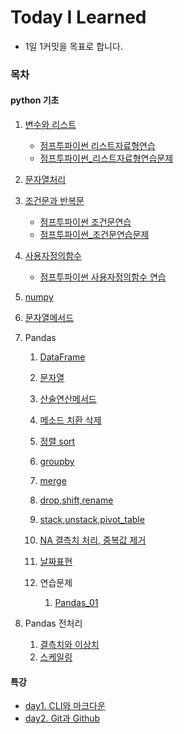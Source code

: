 # Today I Learned

- 1일 1커밋을 목표로 합니다.





### 목차


####  python 기초 
1. [변수와 리스트](https://github.com/sara4kyj/TIL/blob/cd0189947d6e335bc9c0a060493b75d448129df0/python_study/python_01_%EB%B3%80%EC%88%98%EC%99%80%EB%A6%AC%EC%8A%A4%ED%8A%B8.py)
   - [점프투파이썬 리스트자료형연습](https://github.com/sara4kyj/TIL/blob/cd0189947d6e335bc9c0a060493b75d448129df0/python_study/python_01_%EC%A0%90%ED%94%84%ED%88%AC%ED%8C%8C%EC%9D%B4%EC%8D%AC_%EB%A6%AC%EC%8A%A4%ED%8A%B8%EC%9E%90%EB%A3%8C%ED%98%95%EC%97%B0%EC%8A%B5.py)
   - [점프투파이썬_리스트자료형연습문제](https://github.com/sara4kyj/TIL/blob/bad36ee1510575ccda4871644f176cb1290135e8/python_study/python_01_%EC%A0%90%ED%94%84%ED%88%AC%ED%8C%8C%EC%9D%B4%EC%8D%AC_%EB%A6%AC%EC%8A%A4%ED%8A%B8%EC%9E%90%EB%A3%8C%ED%98%95%EC%97%B0%EC%8A%B5%EB%AC%B8%EC%A0%9C.py)
   
2. [문자열처리](https://github.com/sara4kyj/TIL/blob/cd0189947d6e335bc9c0a060493b75d448129df0/python_study/python_02_%EB%AC%B8%EC%9E%90%EC%97%B4%EC%B2%98%EB%A6%AC.py)

3. [조건문과 반복문](https://github.com/sara4kyj/TIL/blob/cd0189947d6e335bc9c0a060493b75d448129df0/python_study/python_03_%EC%A1%B0%EA%B1%B4%EB%AC%B8%EA%B3%BC%EB%B0%98%EB%B3%B5%EB%AC%B8.py)
   - [점프투파이썬 조건문연습](https://github.com/sara4kyj/TIL/blob/cd0189947d6e335bc9c0a060493b75d448129df0/python_study/python_03_%EC%A0%90%ED%94%84%ED%88%AC%ED%8C%8C%EC%9D%B4%EC%8D%AC_%EC%A1%B0%EA%B1%B4%EB%AC%B8%EC%97%B0%EC%8A%B5.py)
   - [점프투파이썬_조건문연습문제](https://github.com/sara4kyj/TIL/blob/bad36ee1510575ccda4871644f176cb1290135e8/python_study/python_03_%EC%A0%90%ED%94%84%ED%88%AC%ED%8C%8C%EC%9D%B4%EC%8D%AC_%EC%A1%B0%EA%B1%B4%EB%AC%B8%EC%97%B0%EC%8A%B5%EB%AC%B8%EC%A0%9C.py)
   
4. [사용자정의함수](https://github.com/sara4kyj/TIL/blob/cd0189947d6e335bc9c0a060493b75d448129df0/python_study/python_04_%EC%82%AC%EC%9A%A9%EC%9E%90%EC%A0%95%EC%9D%98%ED%95%A8%EC%88%98.py)
   
   - [점프투파이썬 사용자정의함수 연습](https://github.com/sara4kyj/TIL/blob/44044c36ddba8bd684b902e1e5028f6f84539697/python_study/python_04_%EC%A0%90%ED%94%84%ED%88%AC%ED%8C%8C%EC%9D%B4%EC%8D%AC_%EC%82%AC%EC%9A%A9%EC%9E%90%EC%A0%95%EC%9D%98%ED%95%A8%EC%88%98%EC%97%B0%EC%8A%B5.py)
   
5. [numpy](https://github.com/sara4kyj/TIL/blob/cd0189947d6e335bc9c0a060493b75d448129df0/python_study/python_05_numpy.py)

6. [문자열메서드](https://github.com/sara4kyj/TIL/blob/cd0189947d6e335bc9c0a060493b75d448129df0/python_study/python_06_%EB%AC%B8%EC%9E%90%EC%97%B4%EB%A9%94%EC%84%9C%EB%93%9C.py)

7. Pandas
   1. [DataFrame](https://github.com/sara4kyj/TIL/blob/cd0189947d6e335bc9c0a060493b75d448129df0/python_study/python_07_Pandas_01_DataFrame.py)
   2. [문자열](https://github.com/sara4kyj/TIL/blob/cd0189947d6e335bc9c0a060493b75d448129df0/python_study/python_08_Pandas_02_%EB%AC%B8%EC%9E%90%EC%97%B4.py)
   3. [산술연산메서드](https://github.com/sara4kyj/TIL/blob/cd0189947d6e335bc9c0a060493b75d448129df0/python_study/python_09_Pandas_03_%EC%82%B0%EC%88%A0%EC%97%B0%EC%82%B0%EB%A9%94%EC%84%9C%EB%93%9C.py)
   4. [메소드 치환 삭제](https://github.com/sara4kyj/TIL/blob/cd0189947d6e335bc9c0a060493b75d448129df0/python_study/python_10_Pandas_04_%EB%A9%94%EC%86%8C%EB%93%9C%20%EC%B9%98%ED%99%98%20%EC%82%AD%EC%A0%9C.py)
   5. [정렬 sort](https://github.com/sara4kyj/TIL/blob/cd0189947d6e335bc9c0a060493b75d448129df0/python_study/python_11_Pandas_05_%EC%A0%95%EB%A0%AC_sort.py)
   6. [groupby](https://github.com/sara4kyj/TIL/blob/cd0189947d6e335bc9c0a060493b75d448129df0/python_study/python_12_Pandas_06_groupby.py)
   7. [merge](https://github.com/sara4kyj/TIL/blob/cd0189947d6e335bc9c0a060493b75d448129df0/python_study/python_13_Pandas_07_merge.py)
   7. [drop,shift,rename](https://github.com/sara4kyj/TIL/blob/5d90c1070ac84efe9354a870d7ebe7973da9c781/python_study/python_14_Pandas_08_drop,shift,rename.py)
   7. [stack,unstack,pivot_table](https://github.com/sara4kyj/TIL/blob/5d90c1070ac84efe9354a870d7ebe7973da9c781/python_study/python_15_Pandas_09_stack,unstack,pivot_table.py)
   7. [NA 결측치 처리, 중복값 제거](https://github.com/sara4kyj/TIL/blob/5d90c1070ac84efe9354a870d7ebe7973da9c781/python_study/python_16_Pandas_10_NA%20%EA%B2%B0%EC%B8%A1%EC%B9%98%20%EC%B2%98%EB%A6%AC,%20%EC%A4%91%EB%B3%B5%EA%B0%92%20%EC%A0%9C%EA%B1%B0.py)
   7. [날짜표현](https://github.com/sara4kyj/TIL/blob/b9d8e1beb4cec3911a1a5858f298abdcb3cd4cc1/python_study/python_17_Pandas_11_%EB%82%A0%EC%A7%9C.py)
   7. 연습문제
   
      1. [Pandas_01](https://github.com/sara4kyj/TIL/blob/b9d8e1beb4cec3911a1a5858f298abdcb3cd4cc1/python_study/python_19_practice_01_pandas.py)

8. Pandas  전처리

   1. [결측치와 이상치](https://github.com/sara4kyj/TIL/blob/df20a24ad59bdc76623a5688055821b858be4df4/python_study/python_21_pandas_%EC%A0%84%EC%B2%98%EB%A6%AC_01_%EA%B2%B0%EC%B8%A1%EC%B9%98%EC%99%80%EC%9D%B4%EC%83%81%EC%B9%98.py)
   2. [스케일링](https://github.com/sara4kyj/TIL/blob/df20a24ad59bdc76623a5688055821b858be4df4/python_study/python_22_pandas_%EC%A0%84%EC%B2%98%EB%A6%AC_02_%EC%8A%A4%EC%BC%80%EC%9D%BC%EB%A7%81.py)

   




#### 특강

- [day1. CLI와 마크다운](https://github.com/sara4kyj/TIL/blob/6485c429770c29e99e26617b32ca2b4d71a3a8e6/day1.md)
- [day2. Git과 Github](https://github.com/sara4kyj/TIL/blob/d53ee67eff992c2d12890ef5a64b422e8878aad1/day2_Git%EA%B3%BCGithub.md)

